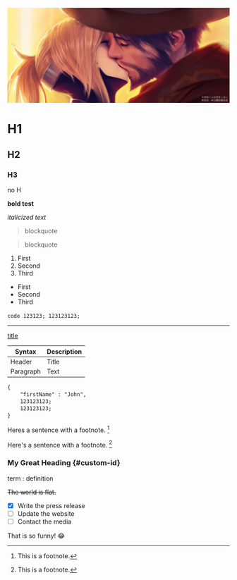 ![Screenshot of Tyra Homepage](./wallpaper1.jpg)

# H1

## H2

### H3

no H

**bold test**

*italicized text*

> blockquote

> blockquote

1. First
2. Second
3. Third

- First
- Second
- Third

`code
123123;
123123123;
`

---

[title](https://www.baidu.com)

| Syntax | Description |
| ------ | ----------- |
| Header | Title       |    
| Paragraph | Text     |

```
{
    "firstName" : "John",
    123123123;
    123123123;
}
```

Heres a sentence with a footnote. [^1]

[^1]: This is a footnote.

Here's a sentence with a footnote. [^1]

[^1]: This is the footnote.

### My Great Heading {#custom-id}

term
: definition

~~The world is flat.~~

- [x] Write the press release
- [ ] Update the website
- [ ] Contact the media

That is so funny! :joy: